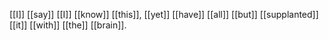 [[I]] [[say]] [[I]] [[know]] [[this]], [[yet]] [[have]] [[all]] [[but]] [[supplanted]] [[it]] [[with]] [[the]] [[brain]].